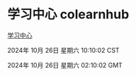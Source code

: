 # 学习中心 colearnhub
[学习中心](http://219.139.197.74:56308/colearnhub/)

2024年 10月 26日 星期六 10:10:02 CST

2024年 10月 26日 星期六 02:10:02 GMT
